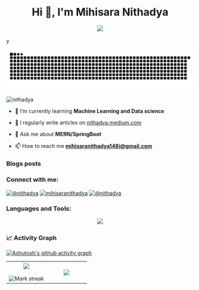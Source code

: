 <h1 align="center">Hi 👋, I'm Mihisara Nithadya</h1>

<p align="center">
  <a href="https://github.com/DenverCoder1/readme-typing-svg"><img src="https://readme-typing-svg.herokuapp.com?font=Time+New+Roman&color=006400&size=40&center=true&vCenter=true&width=600&height=100&lines=Self-taught+Software+Engineer;Data+Science+Undergraduate;AI+ML+Enthusiast/AI+Researcher.."></a>
</p>y

<p align = "center">
	<img src = "https://github.com/7oSkaaa/7oSkaaa/blob/output/github-contribution-grid-snake.svg?" alt = "Snake Game"/>
</p>

<p align="left"> <img src="https://komarev.com/ghpvc/?username=nithadya&label=Profile%20views&color=0e75b6&style=flat" alt="nithadya" /> </p>

- 🌱 I’m currently learning **Machine Learning and Data science**

- 📝 I regularly write articles on [nithadya.medium.com](nithadya.medium.com)

- 💬 Ask me about **MERN/SpringBoot**

- 📫 How to reach me **mihisaranithadya148i@gmail.com**

### Blogs posts
<!-- BLOG-POST-LIST:START -->
<!-- BLOG-POST-LIST:END -->

<h3 align="left">Connect with me:</h3>

<a href="https://nithadya.medium.com/" target="blank"><img align="center" src="https://raw.githubusercontent.com/rahuldkjain/github-profile-readme-generator/master/src/images/icons/Social/linkedin.svg" alt="@nithadya" height="30" width="40" /></a>
<a href="https://kaggle.com/mihisaranithadya" target="blank"><img align="center" src="https://raw.githubusercontent.com/rahuldkjain/github-profile-readme-generator/master/src/images/icons/Social/kaggle.svg" alt="mihisaranithadya" height="30" width="40" /></a>
<a href="https://nithadya.medium.com/" target="blank"><img align="center" src="https://raw.githubusercontent.com/rahuldkjain/github-profile-readme-generator/master/src/images/icons/Social/medium.svg" alt="@nithadya" height="30" width="40" /></a>
</p>

<h3 align="left">Languages and Tools:</h3>
<p align="center">
  <a href="https://skillicons.dev">
    <img src="https://skillicons.dev/icons?i=html,css,tailwind,js,jquery,ts,react,nodejs,express,nestjs,py,sklearn,tensorflow,opencv,flask,anaconda,r,java,spring,maven,kotlin,hibernate,graphql,gcp,firebase,azure,aws,bash,cs,dotnet,php,mongodb,mysql,postgres,postman,redis,git,kafka,kubernetes,docker,jest" />
  </a>
</p>

 ### 📈 Activity Graph
 
[![Ashutosh's github activity graph](https://github-readme-activity-graph.vercel.app/graph?username=nithadya&bg_color=290016&color=ffffff&line=4baf64&point=00a321&area=true&hide_border=true)](https://github.com/ashutosh00710/github-readme-activity-graph)


<p align="center">
  <!--- stats (start) -->
<table align="center">
<tr border="none">
<td width="50%" align="center">
  
  <img  align="center"  src="https://github-readme-stats.vercel.app/api?username=nithadya&theme=dark&show_icons=true&count_private=true" />
  <br></br>
  <img  title="🔥 Get streak stats for your profile at git.io/streak-stats" alt="Mark streak" src="https://github-readme-streak-stats.herokuapp.com/?user=nithadya&theme=dark&hide_border=false" /> 
</td>

<td width="50%" align="center">

  <img  align="center"  src="https://github-readme-stats.anuraghazra1.vercel.app/api/top-langs/?username=nithadya&theme=dark&hide_border=false&no-bg=true&no-frame=true&langs_count=10"/>
  
  </td>
</tr>
</table>
<!--- stats (end) -->
</p>



